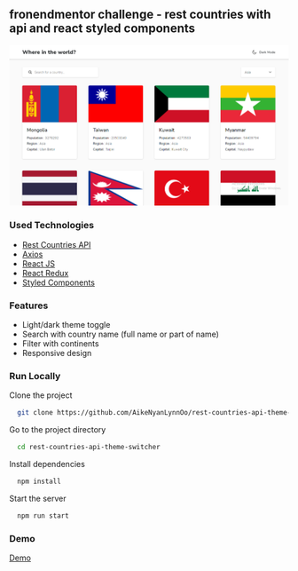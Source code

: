 ## fronendmentor challenge - rest countries with api and react styled components

![Design Captured](https://github.com/AikeNyanLynnOo/rest-countries-api-theme-switcher/blob/main/public/images/capture.png "Screen Capture")

### Used Technologies

 - [Rest Countries API](https://restcountries.com/ )
 - [Axios](https://axios-http.com/docs/intro)
 - [React JS](https://reactjs.org/)
 - [React Redux](https://react-redux.js.org/)
 - [Styled Components](https://styled-components.com/)


### Features

- Light/dark theme toggle
- Search with country name (full name or part of name) 
- Filter with continents
- Responsive design


### Run Locally

Clone the project

```bash
  git clone https://github.com/AikeNyanLynnOo/rest-countries-api-theme-switcher
```

Go to the project directory

```bash
  cd rest-countries-api-theme-switcher
```

Install dependencies

```bash
  npm install
```

Start the server

```bash
  npm run start
```


### Demo

[Demo](https://main--rest-countries-browser-a1k3.netlify.app/)


